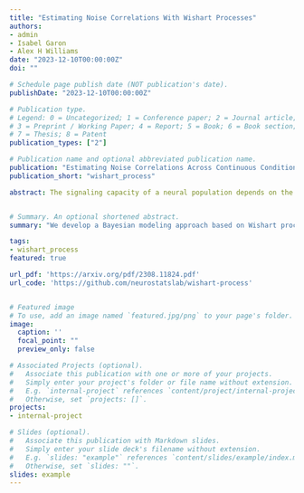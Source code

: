 ```yaml
---
title: "Estimating Noise Correlations With Wishart Processes"
authors:
- admin
- Isabel Garon
- Alex H Williams
date: "2023-12-10T00:00:00Z"
doi: ""

# Schedule page publish date (NOT publication's date).
publishDate: "2023-12-10T00:00:00Z"

# Publication type.
# Legend: 0 = Uncategorized; 1 = Conference paper; 2 = Journal article;
# 3 = Preprint / Working Paper; 4 = Report; 5 = Book; 6 = Book section;
# 7 = Thesis; 8 = Patent
publication_types: ["2"]

# Publication name and optional abbreviated publication name.
publication: "Estimating Noise Correlations Across Continuous Conditions With Wishart Processes"
publication_short: "wishart_process"

abstract: The signaling capacity of a neural population depends on the scale and orientation of its covariance across trials. Estimating this "noise" covariance is challenging and is thought to require a large number of stereotyped trials. New approaches are therefore needed to interrogate the structure of neural noise across rich, naturalistic behaviors and sensory experiences, with few trials per condition. Here, we exploit the fact that conditions are smoothly parameterized in many experiments and leverage Wishart process models to pool statistical power from trials in neighboring conditions. We demonstrate that these models perform favorably on experimental data from the mouse visual cortex and monkey motor cortex relative to standard covariance estimators. Moreover, they produce smooth estimates of covariance as a function of stimulus parameters, enabling estimates of noise correlations in entirely unseen conditions as well as continuous estimates of Fisher information<code>&#8212;</code>.a commonly used measure of signal fidelity. Together, our results suggest that Wishart processes are broadly applicable tools for quantification and uncertainty estimation of noise correlations in trial-limited regimes, paving the way toward understanding the role of noise in complex neural computations and behavior.


# Summary. An optional shortened abstract.
summary: "We develop a Bayesian modeling approach based on Wishart processes to accurately estimate noise correlations with very few trials by exploiting the smoothness of covariance change across neighboring conditions."

tags:
- wishart_process
featured: true

url_pdf: 'https://arxiv.org/pdf/2308.11824.pdf'
url_code: 'https://github.com/neurostatslab/wishart-process'


# Featured image
# To use, add an image named `featured.jpg/png` to your page's folder. 
image:
  caption: ''
  focal_point: ""
  preview_only: false

# Associated Projects (optional).
#   Associate this publication with one or more of your projects.
#   Simply enter your project's folder or file name without extension.
#   E.g. `internal-project` references `content/project/internal-project/index.md`.
#   Otherwise, set `projects: []`.
projects:
- internal-project

# Slides (optional).
#   Associate this publication with Markdown slides.
#   Simply enter your slide deck's filename without extension.
#   E.g. `slides: "example"` references `content/slides/example/index.md`.
#   Otherwise, set `slides: ""`.
slides: example
---
```

